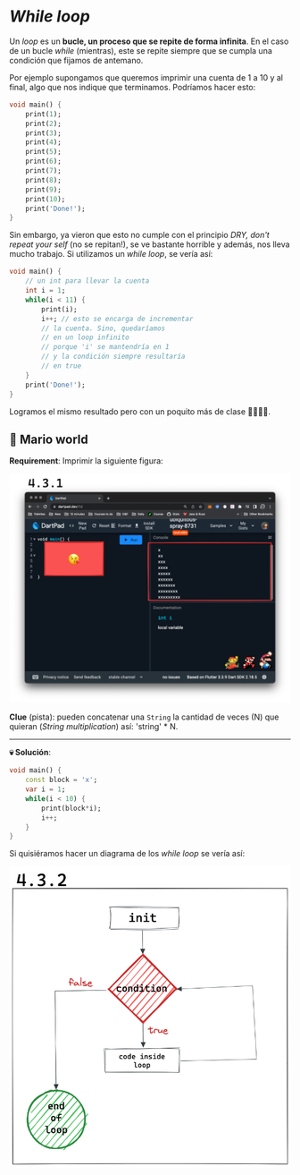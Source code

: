 # _While loop_

Un _loop_ es un __bucle, un proceso que se repite de forma infinita__. En el caso de un bucle _while_ (mientras), este se repite siempre que se cumpla una condición que fijamos de antemano.

Por ejemplo supongamos que queremos imprimir una cuenta de 1 a 10 y al final, algo que nos indique que terminamos. Podríamos hacer esto:

```dart
void main() {
    print(1);
    print(2);
    print(3);
    print(4);
    print(5);
    print(6);
    print(7);
    print(8);
    print(9);
    print(10);
    print('Done!');
}
```

Sin embargo, ya vieron que esto no cumple con el principio _DRY, don't repeat your self_ (no se repitan!), se ve bastante horrible y además, nos lleva mucho trabajo. Si utilizamos un _while loop_, se vería así:

```dart
void main() {
    // un int para llevar la cuenta
    int i = 1;
    while(i < 11) {
        print(i);
        i++; // esto se encarga de incrementar
        // la cuenta. Sino, quedaríamos
        // en un loop infinito
        // porque 'i' se mantendría en 1
        // y la condición siempre resultaría
        // en true
    }
    print('Done!');
}
```

Logramos el mismo resultado pero con un poquito más de clase 🧐😵‍💫🤣.

## 💪 Mario world

__Requirement__: Imprimir la siguiente figura:

![Mario exercise](https://raw.githubusercontent.com/themonkslab/courses/main/dart/4.Flujo_de_control/3.1_mario.png)

__Clue__ (pista): pueden concatenar una `String` la cantidad de veces (N) que quieran (_String multiplication_) así: 'string' * N.

---

__💀 Solución__:

```dart
void main() {
    const block = 'x';
    var i = 1; 
    while(i < 10) {
        print(block*i);
        i++;
    }
}
```

Si quisiéramos hacer un diagrama de los _while loop_ se vería así:

![Diagrama while loop](https://raw.githubusercontent.com/themonkslab/courses/main/dart/4.Flujo_de_control/3.2_while_diagrama.png)
